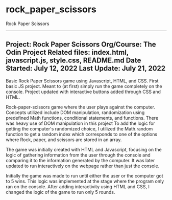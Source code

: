 # rock_paper_scissors

Rock Paper Scissors

------------------------------------------------------
Project: Rock Paper Scissors
Org/Course: The Odin Project
Related files: index.html, javascript.js, style.css, README.md
Date Started: July 12, 2022
Last Update: July 21, 2022
------------------------------------------------------

Basic Rock Paper Scissors game using Javascript, HTML, and CSS. 
First basic JS project. Meant to (at first) simply run the game completely on the console. Project updated with interactive buttons added through CSS and HTML.

Rock-paper-scissors game where the user plays against the computer. Concepts utilized include DOM manipulation, randomization using predefined Math functions, conditional statements, and functions. There was heavy use of DOM manipulation in this project To add the logic for getting the computer's randomized choice, I utilized the Math.random function to get a random index which corresponds to one of the options where Rock, paper, and scissors are stored in an array. 

The game was initially created with HTML and Javascript, focusing on the logic of gathering information from the user through the console and comparing it to the information generated by the computer. It was later updated to run interactively on the webpage rather than just the console.

Initially the game was made to run until either the user or the computer got to 5 wins. This logic was implemented at the stage where the program only ran on the console. After adding interactivity using HTML and CSS, I changed the logic of the game to run only 5 rounds.